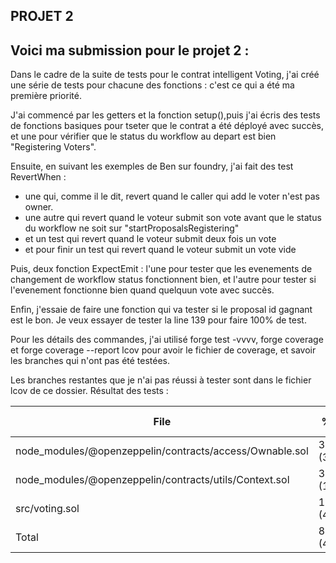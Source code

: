 ## PROJET 2

## Voici ma submission pour le projet 2 :

Dans le cadre de la suite de tests pour le contrat intelligent Voting, j'ai créé une série de tests pour chacune des fonctions : c'est ce qui a été ma première priorité. 

J'ai commencé par les getters et la fonction setup(),puis j'ai écris des tests de fonctions basiques pour tseter que le contrat a été déployé avec succès, et une pour vérifier que le status du workflow au depart est bien "Registering Voters".

Ensuite, en suivant les exemples de Ben sur foundry, j'ai fait des test RevertWhen : 
- une qui, comme il le dit, revert quand le caller qui add le voter n'est pas owner.
- une autre qui revert quand le voteur submit son vote avant que le status du workflow ne soit sur "startProposalsRegistering"
- et un test qui revert quand le voteur submit deux fois un vote
- et pour finir un test qui revert quand le voteur submit un vote vide

Puis, deux fonction ExpectEmit : l'une pour tester que les evenements de changement de workflow status fonctionnent bien, et l'autre pour tester si l'evenement fonctionne bien quand quelquun vote avec succès.

Enfin, j'essaie de faire une fonction qui va tester si le proposal id gagnant est le bon. Je veux essayer de tester la line 139 pour faire 100% de test.


Pour les détails des commandes, j'ai utilisé forge test -vvvv, forge coverage et forge coverage --report lcov pour avoir le fichier de coverage, et savoir les branches qui n'ont pas été testées.


Les branches restantes que je n'ai pas réussi à tester sont dans le fichier lcov de ce dossier.
Résultat des tests : 


| File                                                    | % Lines         | % Statements    | % Branches     | % Funcs         |
|---------------------------------------------------------|-----------------|-----------------|----------------|-----------------|
| node_modules/@openzeppelin/contracts/access/Ownable.sol | 30.00% (3/10)   | 38.46% (5/13)   | 50.00% (2/4)   | 20.00% (1/5)    |
| node_modules/@openzeppelin/contracts/utils/Context.sol  | 33.33% (1/3)    | 33.33% (1/3)    | 100.00% (0/0)  | 33.33% (1/3)    |
| src/voting.sol                                          | 100.00% (42/42) | 100.00% (44/44) | 69.23% (18/26) | 100.00% (10/10) |
| Total                                                   | 83.64% (46/55)  | 83.33% (50/60)  | 66.67% (20/30) | 66.67% (12/18)  |